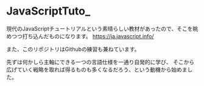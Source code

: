 ﻿# JavaScriptTuto_
 
 現代のJavaScriptチュートリアルという素晴らしい教材があったので、そこを眺めつつ打ち込んだものになります。
 https://ja.javascript.info/
 
 また、このリポジトリはGithubの練習も兼ねています。

先ずは何かしら主軸にできる一つの言語仕様を一通り自発的に学び、
そこから広げていく戦略を取れば得るものも多くなるだろう、という動機から始めました。
